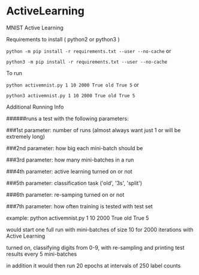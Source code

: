 # ActiveLearning
MNIST Active Learning

Requirements to install ( python2 or python3 )

`python -m pip install -r requirements.txt --user --no-cache` or 

`python3 -m pip install -r requirements.txt --user --no-cache`

To run 

`python activemnist.py 1 10 2000 True old True 5` or 

`python3 activemnist.py 1 10 2000 True old True 5`

Additional Running Info

######runs a test with the following parameters:

###1st parameter: number of runs (almost always want just 1 or will be extremely long)

###2nd parameter: how big each mini-batch should be

###3rd parameter: how many mini-batches in a run

###4th parameter: active learning turned on or not

###5th parameter: classification task ('old', '3s', 'split')

###6th parameter: re-samping turned on or not

###7th parameter: how often training is tested with test set

example: python activemnist.py 1 10 2000 True old True 5

would start one full run with mini-batches of size 10 for 2000 iterations with Active Learning

turned on, classifying digits from 0-9, with re-sampling and printing test results every 5 mini-batches

in addition it would then run 20 epochs at intervals of 250 label counts
